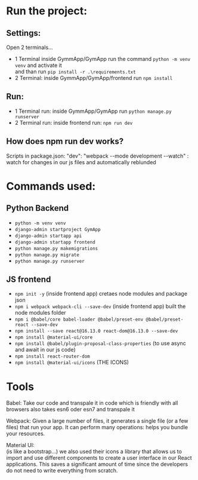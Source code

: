 # Run the project:

## Settings:
Open 2 terminals...
- 1 Terminal
 inside GymmApp/GymApp run the command ```python -m venv venv``` and activate it  
 and than run ```pip install -r .\requirements.txt```
- 2 Terminal:
 inside GymmApp/GymApp/frontend run ```npm install```

## Run:
- 1 Terminal run:
 inside GymmApp/GymApp run ```python manage.py runserver```
- 2 Terminal run:
 inside frontend run: ```npm run dev```

## How does npm run dev works?
 Scripts in package.json: "dev": "webpack --mode development --watch" : watch for changes in our js files and automatically reblunded


# Commands used:

## Python Backend
- ```python -m venv venv```
- ```django-admin startproject GymApp```
- ```django-admin startapp api```
- ```django-admin startapp frontend```
- ```python manage.py makemigrations```
- ```python manage.py migrate```
- ```python manage.py runserver```

## JS frontend
- ```npm init -y``` (inside frontend app) cretaes node modules and package json
- ```npm i webpack webpack-cli --save-dev``` (inside frontend app) built the node modules folder
- ```npm i @babel/core babel-loader @babel/preset-env @babel/preset-react --save-dev```
- ```npm install --save react@16.13.0 react-dom@16.13.0 --save-dev```
- ```npm install @material-ui/core```
- ```npm install @babel/plugin-proposal-class-properties``` (to use async and await in our js code)
- ```npm install react-router-dom```
- ```npm install @material-ui/icons``` (THE ICONS)

# Tools

Babel:
 Take our code and transpale it in code which is friendly with all browsers
also takes esn6 oder esn7 and transpale it

Webpack:
 Given a large number of files, it generates a single file (or a few files) that run your app. It can perform many operations: helps you bundle your resources.
 
Material UI:   
 (is like a bootstrap...) we also used their icons
 a library that allows us to import and use different components to create a user interface in our React applications. This saves a significant amount of time since the developers do not need to write everything from scratch.
